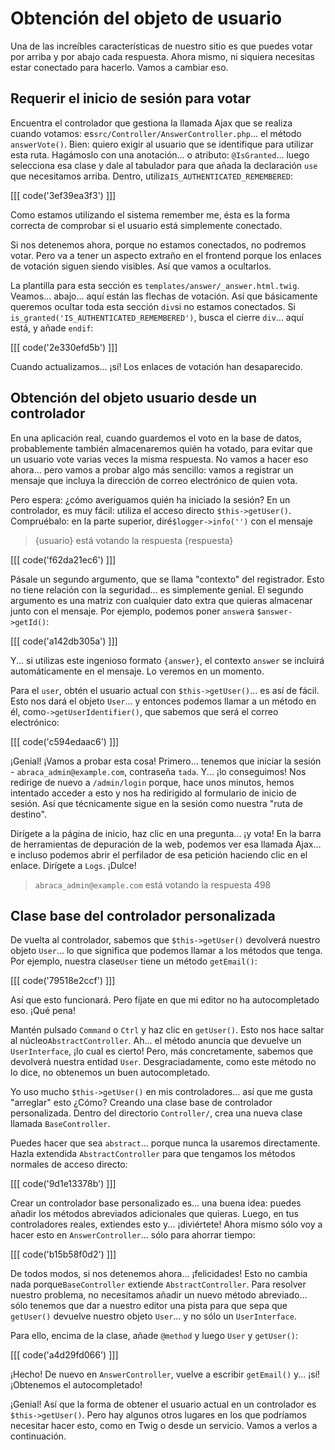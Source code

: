 # Obtención del objeto de usuario

Una de las increíbles características de nuestro sitio es que puedes votar por arriba y por abajo cada respuesta. Ahora mismo, ni siquiera necesitas estar conectado para hacerlo. Vamos a cambiar eso.

## Requerir el inicio de sesión para votar

Encuentra el controlador que gestiona la llamada Ajax que se realiza cuando votamos: es`src/Controller/AnswerController.php`... el método `answerVote()`. Bien: quiero exigir al usuario que se identifique para utilizar esta ruta. Hagámoslo con una anotación... o atributo: `@IsGranted`... luego selecciona esa clase y dale al tabulador para que añada la declaración `use` que necesitamos arriba. Dentro, utiliza`IS_AUTHENTICATED_REMEMBERED`:

[[[ code('3ef39ea3f3') ]]]

Como estamos utilizando el sistema remember me, ésta es la forma correcta de comprobar si el usuario está simplemente conectado.

Si nos detenemos ahora, porque no estamos conectados, no podremos votar. Pero va a tener un aspecto extraño en el frontend porque los enlaces de votación siguen siendo visibles. Así que vamos a ocultarlos.

La plantilla para esta sección es `templates/answer/_answer.html.twig`. Veamos... abajo... aquí están las flechas de votación. Así que básicamente queremos ocultar toda esta sección `div`si no estamos conectados. Si `is_granted('IS_AUTHENTICATED_REMEMBERED')`, busca el cierre `div`... aquí está, y añade `endif`:

[[[ code('2e330efd5b') ]]]

Cuando actualizamos... ¡sí! Los enlaces de votación han desaparecido.

## Obtención del objeto usuario desde un controlador

En una aplicación real, cuando guardemos el voto en la base de datos, probablemente también almacenaremos quién ha votado, para evitar que un usuario vote varias veces la misma respuesta. No vamos a hacer eso ahora... pero vamos a probar algo más sencillo: vamos a registrar un mensaje que incluya la dirección de correo electrónico de quien vota.

Pero espera: ¿cómo averiguamos quién ha iniciado la sesión? En un controlador, es muy fácil: utiliza el acceso directo `$this->getUser()`. Compruébalo: en la parte superior, diré`$logger->info('')` con el mensaje

> {usuario} está votando la respuesta {respuesta}

[[[ code('f62da21ec6') ]]]

Pásale un segundo argumento, que se llama "contexto" del registrador. Esto no tiene relación con la seguridad... es simplemente genial. El segundo argumento es una matriz con cualquier dato extra que quieras almacenar junto con el mensaje. Por ejemplo, podemos poner `answer`a `$answer->getId()`:

[[[ code('a142db305a') ]]]

Y... si utilizas este ingenioso formato `{answer}`, el contexto `answer` se incluirá automáticamente en el mensaje. Lo veremos en un momento.

Para el `user`, obtén el usuario actual con `$this->getUser()`... es así de fácil. Esto nos dará el objeto `User`... y entonces podemos llamar a un método en él, como`->getUserIdentifier()`, que sabemos que será el correo electrónico:

[[[ code('c594edaac6') ]]]

¡Genial! ¡Vamos a probar esta cosa! Primero... tenemos que iniciar la sesión - `abraca_admin@example.com`, contraseña `tada`. Y... ¡lo conseguimos! Nos redirige de nuevo a `/admin/login` porque, hace unos minutos, hemos intentado acceder a esto y nos ha redirigido al formulario de inicio de sesión. Así que técnicamente sigue en la sesión como nuestra "ruta de destino".

Dirígete a la página de inicio, haz clic en una pregunta... ¡y vota! En la barra de herramientas de depuración de la web, podemos ver esa llamada Ajax... e incluso podemos abrir el perfilador de esa petición haciendo clic en el enlace. Dirígete a `Logs`. ¡Dulce!

> `abraca_admin@example.com` está votando la respuesta 498

## Clase base del controlador personalizada

De vuelta al controlador, sabemos que `$this->getUser()` devolverá nuestro objeto `User`... lo que significa que podemos llamar a los métodos que tenga. Por ejemplo, nuestra clase`User` tiene un método `getEmail()`:

[[[ code('79518e2ccf') ]]]

Así que esto funcionará. Pero fíjate en que mi editor no ha autocompletado eso. ¡Qué pena!

Mantén pulsado `Command` o `Ctrl` y haz clic en `getUser()`. Esto nos hace saltar al núcleo`AbstractController`. Ah... el método anuncia que devuelve un `UserInterface`, ¡lo cual es cierto! Pero, más concretamente, sabemos que devolverá nuestra entidad `User`. Desgraciadamente, como este método no lo dice, no obtenemos un buen autocompletado.

Yo uso mucho `$this->getUser()` en mis controladores... así que me gusta "arreglar" esto ¿Cómo? Creando una clase base de controlador personalizada. Dentro del directorio `Controller/`, crea una nueva clase llamada `BaseController`.

Puedes hacer que sea `abstract`... porque nunca la usaremos directamente. Hazla extendida `AbstractController` para que tengamos los métodos normales de acceso directo:

[[[ code('9d1e13378b') ]]]

Crear un controlador base personalizado es... una buena idea: puedes añadir los métodos abreviados adicionales que quieras. Luego, en tus controladores reales, extiendes esto y... ¡diviértete! Ahora mismo sólo voy a hacer esto en `AnswerController`... sólo para ahorrar tiempo:

[[[ code('b15b58f0d2') ]]]

De todos modos, si nos detenemos ahora... ¡felicidades! Esto no cambia nada porque`BaseController` extiende `AbstractController`. Para resolver nuestro problema, no necesitamos añadir un nuevo método abreviado... sólo tenemos que dar a nuestro editor una pista para que sepa que `getUser()` devuelve nuestro objeto `User`... y no sólo un `UserInterface`.

Para ello, encima de la clase, añade `@method` y luego `User` y `getUser()`:

[[[ code('a4d29fd066') ]]]

¡Hecho! De nuevo en `AnswerController`, vuelve a escribir `getEmail()` y... ¡sí! ¡Obtenemos el autocompletado!

¡Genial! Así que la forma de obtener el usuario actual en un controlador es `$this->getUser()`. Pero hay algunos otros lugares en los que podríamos necesitar hacer esto, como en Twig o desde un servicio. Vamos a verlos a continuación.
